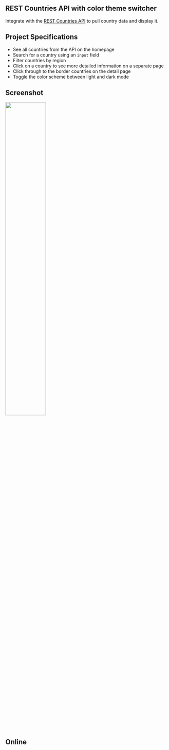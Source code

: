 ## REST Countries API with color theme switcher
Integrate with the [REST Countries API](https://restcountries.eu) to pull country data and display it.


## Project Specifications
- See all countries from the API on the homepage
- Search for a country using an `input` field
- Filter countries by region
- Click on a country to see more detailed information on a separate page
- Click through to the border countries on the detail page
- Toggle the color scheme between light and dark mode

## Screenshot
<img src="https://github.com/se4astien/rest-countries-api-react/blob/master/screenshots/rest-countries-api.png" width="50%" />

## Online
